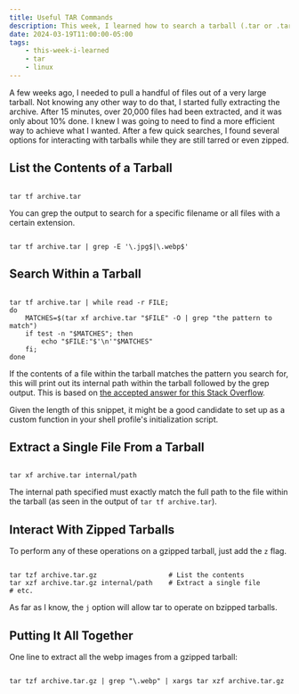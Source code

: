 ```yaml
---
title: Useful TAR Commands
description: This week, I learned how to search a tarball (.tar or .tar.gz) and pull certain files out of it without needing to extract the whole thing.
date: 2024-03-19T11:00:00-05:00
tags:
    - this-week-i-learned
    - tar
    - linux
---
```

A few weeks ago, I needed to pull a handful of files out of a very large tarball. Not knowing any other way to do that, I started fully extracting the archive. After 15 minutes, over 20,000 files had been extracted, and it was only about 10% done. I knew I was going to need to find a more efficient way to achieve what I wanted. After a few quick searches, I found several options for interacting with tarballs while they are still tarred or even zipped.

## List the Contents of a Tarball
<pre class="codeWrapper"><code class="language-bash">
tar tf archive.tar
</code></pre>

You can grep the output to search for a specific filename or all files with a certain extension.

<pre class="codeWrapper"><code class="language-bash">
tar tf archive.tar | grep -E '\.jpg$|\.webp$'
</code></pre>

## Search Within a Tarball
<pre class="codeWrapper"><code class="language-bash">
tar tf archive.tar | while read -r FILE;
do
    MATCHES=$(tar xf archive.tar "$FILE" -O | grep "the pattern to match")
    if test -n "$MATCHES"; then
        echo "$FILE:"$'\n'"$MATCHES"
    fi;
done
</code></pre>

If the contents of a file within the tarball matches the pattern you search for, this will print out its internal path within the tarball followed by the grep output. This is based on [the accepted answer for this Stack Overflow](https://stackoverflow.com/questions/2407111/performing-grep-operation-in-tar-files-without-extracting#2407231).

Given the length of this snippet, it might be a good candidate to set up as a custom function in your shell profile's initialization script.

## Extract a Single File From a Tarball
<pre class="codeWrapper"><code class="language-bash">
tar xf archive.tar internal/path
</code></pre>

The internal path specified must exactly match the full path to the file within the tarball (as seen in the output of <code class="language-bash">tar tf archive.tar</code>).

## Interact With Zipped Tarballs
To perform any of these operations on a gzipped tarball, just add the <code class="language-bash">z</code> flag.
<pre class="codeWrapper"><code class="language-bash">
tar tzf archive.tar.gz                  # List the contents
tar xzf archive.tar.gz internal/path    # Extract a single file
# etc.
</code></pre>

As far as I know, the <code class="language-bash">j</code> option will allow tar to operate on bzipped tarballs.

## Putting It All Together
One line to extract all the webp images from a gzipped tarball:

<pre class="codeWrapper"><code class="language-bash">
tar tzf archive.tar.gz | grep "\.webp" | xargs tar xzf archive.tar.gz
</code></pre>

<link rel="stylesheet" href="https://cdnjs.cloudflare.com/ajax/libs/prism/9000.0.1/themes/prism-tomorrow.min.css" integrity="sha512-kSwGoyIkfz4+hMo5jkJngSByil9jxJPKbweYec/UgS+S1EgE45qm4Gea7Ks2oxQ7qiYyyZRn66A9df2lMtjIsw==" crossorigin="anonymous" referrerpolicy="no-referrer">
<script src="https://cdnjs.cloudflare.com/ajax/libs/prism/9000.0.1/prism.min.js" integrity="sha512-UOoJElONeUNzQbbKQbjldDf9MwOHqxNz49NNJJ1d90yp+X9edsHyJoAs6O4K19CZGaIdjI5ohK+O2y5lBTW6uQ==" crossorigin="anonymous" referrerpolicy="no-referrer"></script>
<script src="https://cdnjs.cloudflare.com/ajax/libs/prism/9000.0.1/components/prism-bash.min.js" integrity="sha512-35RBtvuCKWANuRid6RXP2gYm4D5RMieVL/xbp6KiMXlIqgNrI7XRUh9HurE8lKHW4aRpC0TZU3ZfqG8qmQ35zA==" crossorigin="anonymous" referrerpolicy="no-referrer"></script>
